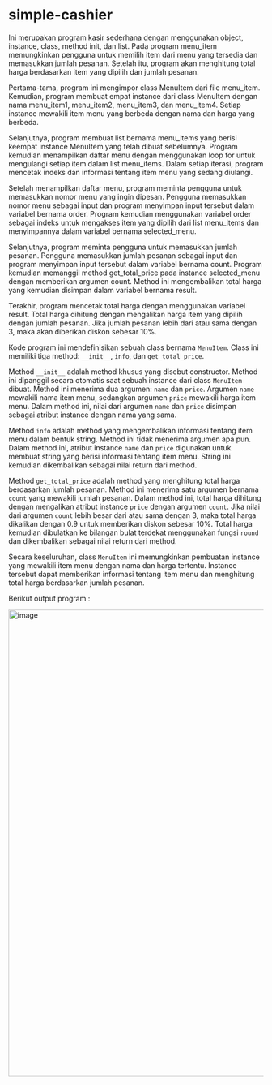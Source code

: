 # simple-cashier
Ini merupakan program kasir sederhana dengan menggunakan object, instance, class, method init, dan list. Pada program menu_item memungkinkan pengguna untuk memilih item dari menu yang tersedia dan memasukkan jumlah pesanan. Setelah itu, program akan menghitung total harga berdasarkan item yang dipilih dan jumlah pesanan.

Pertama-tama, program ini mengimpor class MenuItem dari file menu_item. Kemudian, program membuat empat instance dari class MenuItem dengan nama menu_item1, menu_item2, menu_item3, dan menu_item4. Setiap instance mewakili item menu yang berbeda dengan nama dan harga yang berbeda.

Selanjutnya, program membuat list bernama menu_items yang berisi keempat instance MenuItem yang telah dibuat sebelumnya. Program kemudian menampilkan daftar menu dengan menggunakan loop for untuk mengulangi setiap item dalam list menu_items. Dalam setiap iterasi, program mencetak indeks dan informasi tentang item menu yang sedang diulangi.

Setelah menampilkan daftar menu, program meminta pengguna untuk memasukkan nomor menu yang ingin dipesan. Pengguna memasukkan nomor menu sebagai input dan program menyimpan input tersebut dalam variabel bernama order. Program kemudian menggunakan variabel order sebagai indeks untuk mengakses item yang dipilih dari list menu_items dan menyimpannya dalam variabel bernama selected_menu.

Selanjutnya, program meminta pengguna untuk memasukkan jumlah pesanan. Pengguna memasukkan jumlah pesanan sebagai input dan program menyimpan input tersebut dalam variabel bernama count. Program kemudian memanggil method get_total_price pada instance selected_menu dengan memberikan argumen count. Method ini mengembalikan total harga yang kemudian disimpan dalam variabel bernama result.

Terakhir, program mencetak total harga dengan menggunakan variabel result. Total harga dihitung dengan mengalikan harga item yang dipilih dengan jumlah pesanan. Jika jumlah pesanan lebih dari atau sama dengan 3, maka akan diberikan diskon sebesar 10%.


Kode program ini mendefinisikan sebuah class bernama `MenuItem`. Class ini memiliki tiga method: `__init__`, `info`, dan `get_total_price`.

Method `__init__` adalah method khusus yang disebut constructor. Method ini dipanggil secara otomatis saat sebuah instance dari class `MenuItem` dibuat. Method ini menerima dua argumen: `name` dan `price`. Argumen `name` mewakili nama item menu, sedangkan argumen `price` mewakili harga item menu. Dalam method ini, nilai dari argumen `name` dan `price` disimpan sebagai atribut instance dengan nama yang sama.

Method `info` adalah method yang mengembalikan informasi tentang item menu dalam bentuk string. Method ini tidak menerima argumen apa pun. Dalam method ini, atribut instance `name` dan `price` digunakan untuk membuat string yang berisi informasi tentang item menu. String ini kemudian dikembalikan sebagai nilai return dari method.

Method `get_total_price` adalah method yang menghitung total harga berdasarkan jumlah pesanan. Method ini menerima satu argumen bernama `count` yang mewakili jumlah pesanan. Dalam method ini, total harga dihitung dengan mengalikan atribut instance `price` dengan argumen `count`. Jika nilai dari argumen `count` lebih besar dari atau sama dengan 3, maka total harga dikalikan dengan 0.9 untuk memberikan diskon sebesar 10%. Total harga kemudian dibulatkan ke bilangan bulat terdekat menggunakan fungsi `round` dan dikembalikan sebagai nilai return dari method.

Secara keseluruhan, class `MenuItem` ini memungkinkan pembuatan instance yang mewakili item menu dengan nama dan harga tertentu. Instance tersebut dapat memberikan informasi tentang item menu dan menghitung total harga berdasarkan jumlah pesanan.

Berikut output program :

<img width="920" alt="image" src="https://github.com/CharlesD12/simple-cashier/assets/78160523/b2387dd2-32ad-4754-bb37-9bd1069c859d">

